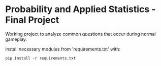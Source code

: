 # Probability and Applied Statistics - Final Project
Working project to analyze common questions that occur during normal gameplay.

install necessary modules from 'requirements.txt' with:

    pip install -r requirements.txt
